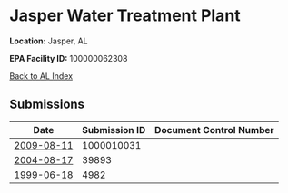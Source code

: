 # Jasper Water Treatment Plant

**Location:** Jasper, AL

**EPA Facility ID:** 100000062308

[Back to AL Index](../../index.md)

## Submissions

| Date | Submission ID | Document Control Number |
|------|--------------|-------------------------|
| [2009-08-11](submissions/1000010031.md) | 1000010031 |  |
| [2004-08-17](submissions/39893.md) | 39893 |  |
| [1999-06-18](submissions/4982.md) | 4982 |  |

